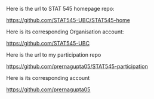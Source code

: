 Here is the url to STAT 545 homepage repo:

https://github.com/STAT545-UBC/STAT545-home

Here is its corresponding Organisation account:

https://github.com/STAT545-UBC

Here is the url to my participation repo

https://github.com/prernagupta05/STAT545-participation

Here is its corresponding account

https://github.com/prernagupta05
